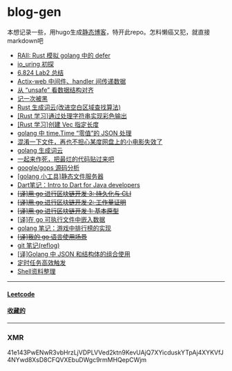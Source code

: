 # blog-gen

本想记录一些，用hugo生成[静态博客](https://github.com/liyiheng/blog)，特开此repo。怎料懒癌又犯，就直接markdown吧


- [RAII: Rust 模拟 golang 中的 defer](content/post/rust_raii_defer.md)
- [io\_uring 初探](content/post/io_uring.md)
- [6.824 Lab2 总结](content/post/lab2_review.md)
- [Actix-web 中间件、handler 间传递数据](content/post/pass_value_through_middlewares.md)
- [从 “unsafe” 看数据结构对齐](content/post/memory_align.md)
- [记一次被黑](content/post/hacked_by_miner.md)
- [Rust 生成词云(改进空白区域查找算法)](https://github.com/liyiheng/wordcloud/tree/master/wordcloud-rs)
- [[Rust 学习]通过处理字符串实现彩色输出](https://github.com/liyiheng/blog-gen/tree/master/code/rust/color_text)
- [[Rust 学习]创建 Vec 指定长度](content/post/rust-vec-len.md)
- [golang 中 time.Time “零值”的 JSON 处理](content/post/mgo_omit_time.md)
- [混淆一下文件，再也不担心某度网盘上的小电影失效了](code/proguard/app.go)
- [golang 生成词云](https://github.com/liyiheng/wordcloud)
- [一起来作死，把最烂的代码贴过来吧](https://github.com/liyiheng/blog-gen/issues/1)
- [google/gops 源码分析](content/post/gops.md)
- [[golang 小工具]静态文件服务器](content/post/golangkit-fileserver.md)
- [Dart笔记：Intro to Dart for Java developers](content/post/intro-2-dart-4-java-developers.md)
- [~~[译]用 go 进行区块链开发 3: 持久化与 CLI~~](content/post/blockchain-in-go-03.md)
- [~~[译]用 go 进行区块链开发 2: 工作量证明~~](content/post/blockchain-in-go-02.md)
- [~~[译]用 go 进行区块链开发 1: 基本原型~~](content/post/blockchain-in-go-01.md)
- [[译]在 go 可执行文件中嵌入数据](content/post/embedding-data-in-go-executables.md)
- [golang 笔记：游戏中排行榜的实现](content/post/implementation-of-ranking.md)
- [~~[译]我的 go 语言使用场景~~](content/post/my_use-case_for_go.md)
- [git 笔记(reflog)](content/post/git-note-reflog.md)
- [[译]Golang 中 JSON 和结构体的组合使用](content/post/json_composition.md)
- [定时任务高效触发](code/mylib/wheel_timer.go)
- [Shell资料整理](content/post/shell.md)
---
#### [Leetcode](https://github.com/liyiheng/blog-gen/tree/master/code/leetcode/src/bin)
#### [收藏的](https://github.com/liyiheng/browser-bookmarks)
---

### XMR 

41e143PwENwR3vbHrzLjVDPLVVed2ktn9KevUAjQ7XYicduskYTpAj4XYKVfJ4NYwd8XsD8CFQVXEbuDWgc9rmMHQepCWjm
